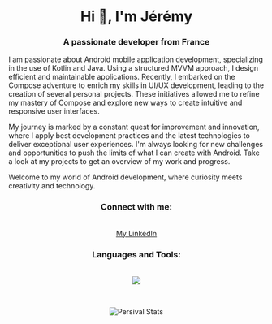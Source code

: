 <h1 align="center">Hi 👋, I'm Jérémy</h1>
<h3 align="center">A passionate developer from France</h3>


I am passionate about Android mobile application development, specializing in the use of Kotlin and Java. 
Using a structured MVVM approach, I design efficient and maintainable applications. 
Recently, I embarked on the Compose adventure to enrich my skills in UI/UX development, leading to the creation of several personal projects. 
These initiatives allowed me to refine my mastery of Compose and explore new ways to create intuitive and responsive user interfaces.

My journey is marked by a constant quest for improvement and innovation, where I apply best development practices and the latest technologies to deliver exceptional user experiences. 
I'm always looking for new challenges and opportunities to push the limits of what I can create with Android. 
Take a look at my projects to get an overview of my work and progress.

Welcome to my world of Android development, where curiosity meets creativity and technology.
<br>

<h3 align="center">Connect with me:</h3>
<p align="center"><br>
  <a href="https://www.linkedin.com/in/jérémy-b-935188218">My LinkedIn</a><br>
</p>

<h3 align="center">Languages and Tools:</h3>
<p align="center"><br>
  <a href="https://skillicons.dev">
    <img src="https://skillicons.dev/icons?i=androidstudio,kotlin,java,gradle,firebase,github,linux,apple,windows,sketchup,photoshop,illustrator&perline=6" />
  </a>
</p><br>

<p align="center">
  <img src="https://github-readme-stats.vercel.app/api?username=persival001&show_icons=true&theme=graywhite" alt="Persival Stats">
</p>
